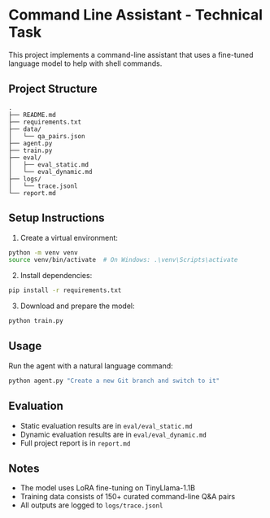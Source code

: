 # Command Line Assistant - Technical Task

This project implements a command-line assistant that uses a fine-tuned language model to help with shell commands.

## Project Structure
```
.
├── README.md
├── requirements.txt
├── data/
│   └── qa_pairs.json
├── agent.py
├── train.py
├── eval/
│   ├── eval_static.md
│   └── eval_dynamic.md
├── logs/
│   └── trace.jsonl
└── report.md
```

## Setup Instructions

1. Create a virtual environment:
```bash
python -m venv venv
source venv/bin/activate  # On Windows: .\venv\Scripts\activate
```

2. Install dependencies:
```bash
pip install -r requirements.txt
```

3. Download and prepare the model:
```bash
python train.py
```

## Usage

Run the agent with a natural language command:
```bash
python agent.py "Create a new Git branch and switch to it"
```

## Evaluation

- Static evaluation results are in `eval/eval_static.md`
- Dynamic evaluation results are in `eval/eval_dynamic.md`
- Full project report is in `report.md`

## Notes

- The model uses LoRA fine-tuning on TinyLlama-1.1B
- Training data consists of 150+ curated command-line Q&A pairs
- All outputs are logged to `logs/trace.jsonl` 